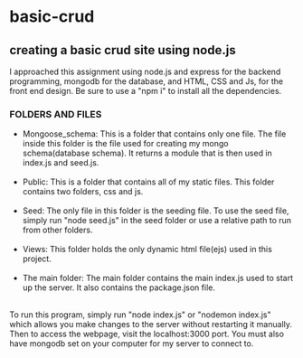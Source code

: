 # basic-crud
<h2>creating a basic crud site using node.js</h2>
<p>I approached this assignment using node.js and express for the backend programming, mongodb for the database, and HTML, CSS and Js, for the front end design. Be sure to use a "npm i" to install all the dependencies.</p>
<h3>FOLDERS AND FILES</h3>
<ul>
    <li>Mongoose_schema: This is a folder that contains only one file. The file inside this folder is the file used for creating my mongo schema(database schema). It returns a module that is then used in index.js and seed.js.</li><br>
    <li>Public: This is a folder that contains all of my static files. This folder contains two folders, css and js.</li><br>
    <li>Seed: The only file in this folder is the seeding file. To use the seed file, simply run "node seed.js" in the seed folder or use a relative path to run from other folders.</li><br>
    <li>Views: This folder holds the only dynamic html file(ejs) used in this project. </li><br>
    <li>The main folder: The main folder contains the main index.js used to start up the server. It also contains the package.json file.</li><br>
</ul>
<p>To run this program, simply run "node index.js" or "nodemon index.js" which allows you make changes to the server without restarting it manually. Then to access the webpage, visit the localhost:3000 port. You must also have mongodb set on your computer for my server to connect to. </p>
